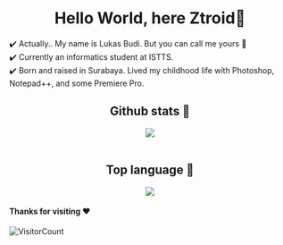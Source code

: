<h1 align="center">Hello World, here Ztroid👋</h1>
<p>
✔️ Actually.. My name is Lukas Budi. But you can call me yours 🥴 <br>
✔️ Currently an informatics student at ISTTS. <br>
✔️ Born and raised in Surabaya. Lived my childhood life with Photoshop, Notepad++, and some Premiere Pro.
  </p>

<h2 align="center">Github stats 🥵</h2>
<p align="center">
<img align="center" src="https://github-readme-stats.vercel.app/api?username=Ztrohub&theme=react" /><br><br>
</p>

<h2 align="center">Top language 🥶</h2>
<p align="center">
<img align="center" src="https://github-readme-stats.vercel.app/api/top-langs/?username=Ztrohub&layout=compact&theme=react" />
  </p>

#### Thanks for visiting :heart:
![VisitorCount](https://profile-counter.glitch.me/Ztrohub/count.svg)

<!--
Ayo dont copy my profile you dirty stealer
-->
